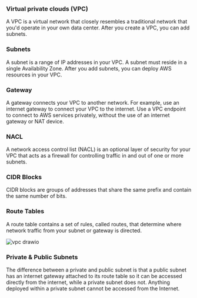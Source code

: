 ### Virtual private clouds (VPC)
A VPC is a virtual network that closely resembles a traditional network that you'd operate in your own data center. After you create a VPC, you can add subnets.

### Subnets
A subnet is a range of IP addresses in your VPC. A subnet must reside in a single Availability Zone. After you add subnets, you can deploy AWS resources in your VPC.

### Gateway
A gateway connects your VPC to another network. For example, use an internet gateway to connect your VPC to the internet. Use a VPC endpoint to connect to AWS services privately, without the use of an internet gateway or NAT device.

### NACL
A network access control list (NACL) is an optional layer of security for your VPC that acts as a firewall for controlling traffic in and out of one or more subnets.

### CIDR Blocks
CIDR blocks are groups of addresses that share the same prefix and contain the same number of bits.

### Route Tables
A route table contains a set of rules, called routes, that determine where network traffic from your subnet or gateway is directed.

![vpc drawio](https://user-images.githubusercontent.com/106158041/200299803-1eaf640c-801d-483a-8536-57e7d32d2867.png)

### Private & Public Subnets
The difference between a private and public subnet is that a public subnet has an internet gateway attached to its route table so it can be accessed directly from the internet, while a private subnet does not.
Anything deployed within a private subnet cannot be accessed from the Internet.
